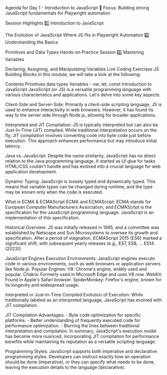 Agenda for Day 1 - Introduction to JavaScript
🎯 Focus: Building strong JavaScript fundamentals for Playwright automation

Session Highlights
1️⃣ Introduction to JavaScript

The Evolution of JavaScript
Where JS fits in Playwright Automation
2️⃣ Understanding the Basics

Primitives and Data Types
Hands-on Practice Session
3️⃣ Mastering Variables

Declaring, Assigning, and Manipulating Variables
Live Coding Exercises
JS Building Blocks
In this module, we will take a look at the following:

Contents
Primitives data types
Variables - var, let, const
Introduction to JavaScript
JavaScript (or JS) is a versatile programming language with various characteristics and applications. Let's delve into some key aspects:

Client-Side and Server-Side: Primarily a client-side scripting language, JS is used to enhance interactivity in web browsers. However, it has found its way to the server side through Node.js, allowing for broader applications.

Interpreted and JIT Compilation: JS is typically interpreted but can also be Just-In-Time (JIT) compiled. While traditional interpretation occurs on the fly, JIT compilation involves converting code into byte code just before execution. This approach enhances performance but may introduce initial latency.

Java vs. JavaScript: Despite the name similarity, JavaScript has no direct relation to the Java programming language. It started as UI glue for tasks HTML/CSS couldn't handle and has evolved into a crucial language for web application development.

Dynamic Typing: JavaScript is loosely typed and dynamically typed. This means that variable types can be changed during runtime, and the type may be known only when the code is executed.

What is ECMA & ECMAScript
ECMA and ECMAScript: ECMA stands for European Computer Manufacturers Association, and ECMAScript is the specification for the JavaScript programming language. JavaScript is an implementation of this specification.

Historical Overview: JS was initially released in 1995, and a committee was established by Netscape and Sun Microsystems to oversee its growth and specification. After a period of stagnation, ECMAScript 2015 (ES6) marked a significant shift, with subsequent yearly releases (e.g., ES7, ES8, ... ES14 (2023)).

JavaScript Engines
Execution Environments: JavaScript engines execute code in various environments, such as web browsers or application servers like Node.js.
Popular Engines:
V8: Chrome's engine, widely used and popular.
Chakra: Formerly used in Microsoft Edge and uses V8 now.
WebKit: Found in Apple's Safari browser.
SpiderMonkey: Firefox's engine, known for its longevity and widespread usage.


Interpreted or Just-In-Time Compiled
Evolution of Execution: While traditionally labeled as an interpreted language, JavaScript has evolved with JIT compilation.

JIT Compilation Advantages: - Byte code optimization for specific platforms. - Better understanding of frequently executed code for performance optimization. - Blurring the lines between traditional interpretation and compilation. In summary, JavaScript's execution model has become more nuanced, incorporating JIT compilation for performance benefits while maintaining its reputation as a versatile scripting language.

Programming Styles: JavaScript supports both imperative and declarative programming styles. Developers can instruct exactly how an operation should be done (imperative), or they can specify what needs to be done, leaving the execution details to the language (declarative).